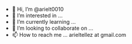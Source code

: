 - 👋 Hi, I’m @arielt0010
- 👀 I’m interested in ...
- 🌱 I’m currently learning ...
- 💞️ I’m looking to collaborate on ...
- 📫 How to reach me ... arieltellez at gmail.com

<!---
arielt0010/arielt0010 is a ✨ special ✨ repository because its `README.md` (this file) appears on your GitHub profile.
You can click the Preview link to take a look at your changes.
--->
